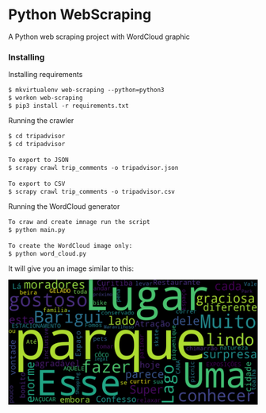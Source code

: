 # Python WebScraping

A Python web scraping project with WordCloud graphic

### Installing

Installing requirements
```
$ mkvirtualenv web-scraping --python=python3
$ workon web-scraping
$ pip3 install -r requirements.txt
```

Running the crawler
```
$ cd tripadvisor
$ cd tripadvisor

To export to JSON
$ scrapy crawl trip_comments -o tripadvisor.json

To export to CSV
$ scrapy crawl trip_comments -o tripadvisor.csv
```
Running the WordCloud generator
```
To craw and create imnage run the script
$ python main.py

To create the WordCloud image only:
$ python word_cloud.py
```
It will give you an image similar to this:

![WordCloud Trip](tripadvisor_word_cloud.png)
